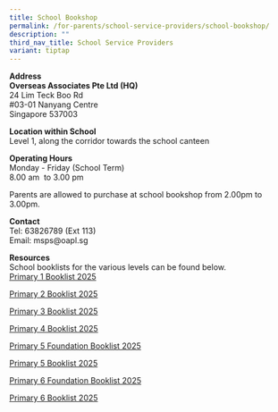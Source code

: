 ```yaml
---
title: School Bookshop
permalink: /for-parents/school-service-providers/school-bookshop/
description: ""
third_nav_title: School Service Providers
variant: tiptap
---
```

<p><strong>Address </strong>
<br><strong>Overseas Associates Pte Ltd (HQ)</strong>
<br>24 Lim Teck Boo Rd
<br>#03-01 Nanyang Centre
<br>Singapore 537003</p>
<p><strong>Location within School</strong>
<br>Level 1, along the corridor towards the school canteen</p>
<p><strong>Operating Hours</strong>
<br>Monday - Friday (School Term)
<br>8.00 am&nbsp; to 3.00 pm</p>
<p>Parents are allowed to purchase at school bookshop from 2.00pm to 3.00pm.</p>
<p><strong>Contact</strong>
<br>Tel: 63826789 (Ext 113)
<br>Email: msps@oapl.sg</p>
<p><strong>Resources</strong>
<br>School booklists for the various levels can be found below.
<br><a href="/files/2025 Booklist/Booklist_2025_MSP_Primary_1.pdf" rel="noopener nofollow" target="_blank">Primary 1 Booklist 2025</a>
</p>
<p><a href="/files/2025 Booklist/Booklist_2025_MSP_Primary_2.pdf" rel="noopener nofollow" target="_blank">Primary 2 Booklist 2025</a>
</p>
<p><a href="/files/2025 Booklist/Booklist_2025_MSP_Primary_3.pdf" rel="noopener nofollow" target="_blank">Primary 3 Booklist 2025</a>
</p>
<p><a href="/files/2025 Booklist/Booklist_2025_MSP_Primary_4.pdf" rel="noopener nofollow" target="_blank">Primary 4 Booklist 2025</a>
</p>
<p><a href="/files/2025 Booklist/Booklist_2025_MSP_Primary_5_Foundation.pdf" rel="noopener nofollow" target="_blank">Primary 5 Foundation Booklist 2025</a>
</p>
<p><a href="/files/2025 Booklist/Booklist_2025_MSP_Primary_5.pdf" rel="noopener nofollow" target="_blank">Primary 5 Booklist 2025</a>
</p>
<p><a href="/files/2025 Booklist/Booklist_2025_MSP_Primary_6_Foundation.pdf" rel="noopener nofollow" target="_blank">Primary 6 Foundation Booklist 2025</a>
</p>
<p><a href="/files/2025 Booklist/Booklist_2025_MSP_Primary_6.pdf" rel="noopener nofollow" target="_blank">Primary 6 Booklist 2025</a>
</p>